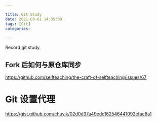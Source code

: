 ```yaml
---

title: Git Study
date: 2021-03-01 14:35:08
tags: [Git]
categories: 

---
```


Record git study.

<!--more-->

## Fork 后如何与原仓库同步

https://github.com/selfteaching/the-craft-of-selfteaching/issues/67

# Git 设置代理

https://gist.github.com/chuyik/02d0d37a49edc162546441092efae6a1
